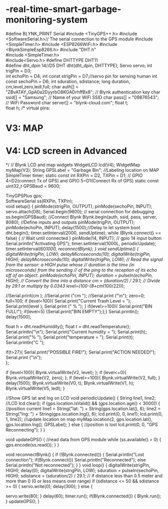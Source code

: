 # -real-time-smart-garbage-monitoring-system
#define BLYNK_PRINT Serial
#include <TinyGPS++.h>
#include <SoftwareSerial.h>// The serial connection to the GPS module
#include <SimpleTimer.h>
#include <ESP8266WiFi.h>
#include <BlynkSimpleEsp8266.h>
#include "DHT.h"         
#include <SimpleTimer.h>  
#include<Servo.h>
#define DHTTYPE DHT11    
#define dht_dpin 14//D5
DHT dht(dht_dpin, DHTTYPE);
    Servo servo;
int trigPin = D3;  
int echoPin = D4; 
int const strigPin = D7;//servo pin for sensing  human
int const sechoPin = D6;
int sduration, sdistance;
long duration, cm,level,zero,ledl,full;
char auth[] = "ZBvATAY_GpA0a2DyyrbO8KGADrhffBx8"; // Blynk authentication key
char ssid[] = "Samsung"; // Name of your WiFi SSID
char pass[] = "09876543"; // WiFi Password
char server[] = "blynk-cloud.com";
float t;    
float h;
/*  virtual pins:
  # V3: MAP
  # V4: LCD screen in Advanced
*/
// Blynk LCD and map widgets
WidgetLCD lcd(V4);
WidgetMap myMap(V3);
String GPSLabel = "Garbage Bin"; //Labeling location on MAP
SimpleTimer timer;
static const int RXPin = D2, TXPin = D1;   // GPIO 4=D2(connect Tx of GPS) and GPIO 5=D1(Connect Rx of GPS)
static const uint32_t GPSBaud = 9600;

TinyGPSPlus gps;                    
SoftwareSerial ss(RXPin, TXPin);  
void setup() {
  pinMode(strigPin, OUTPUT); 
  pinMode(sechoPin, INPUT); 
    servo.attach(D8);
  Serial.begin(9600);       // serial connection for debugging
  ss.begin(GPSBaud);
  //Connect Blynk
  Blynk.begin(auth, ssid, pass, server, 8080);
      //Define inputs and outputs
  pinMode(trigPin, OUTPUT);
  pinMode(echoPin, INPUT);
  delay(1500);//Delay to let system boot
    dht.begin();
    timer.setInterval(2000, sendUptime);
    while (Blynk.connect() == false) {
    // Wait until connected
  }
 pinMode(14, INPUT); // gpio 14 input button 
  Serial.println("Activating GPS");
  timer.setInterval(1000L, periodicUpdate);
  timer.setInterval(60*1000, reconnectBlynk);
}
void sendUptime()
 {
  digitalWrite(trigPin, LOW);
  delayMicroseconds(10);
  digitalWrite(trigPin, HIGH);
  delayMicroseconds(10);
  digitalWrite(trigPin, LOW);
  // Read the signal from the sensor: a HIGH pulse whose
  // duration is the time (in microseconds) from the sending
  // of the ping to the reception of its echo off of an object.
  pinMode(echoPin, INPUT);
  duration = pulseIn(echoPin, HIGH);
  // Convert the time into a distance
  cm = (duration/2) / 29.1;     // Divide by 29.1 or multiply by 0.0343
  level=(100-(8+cm*(100/22)));
 
  //Serial.print(cm );
  //Serial.print ("cm ");
  //Serial.print ("\n");
  zero=0;
  full=100; 
  if (level<100){
    Serial.print("Current Trash Level = ");
   Serial.print(level );
   Serial.print (" % ");
  }
  if(level>=100){
    Serial.print("BIN FULL!");
   if(level<5)
     {Serial.print("BIN EMPTY");};}
  Serial.println();
  delay(1500);
  
  float h = dht.readHumidity();
  float t = dht.readTemperature(); 
  Serial.println("\n");
  Serial.print("Current humidity = ");
  Serial.print(h);
  Serial.print("%  ");
  Serial.print("temperature = ");
  Serial.print(t);
  Serial.println("C  ");
    
  if(t>27){
  Serial.print("POSSIBLE FIRE!");
  Serial.print("ACTION NEEDED!");
  Serial.print ("\n");  
  };
  
  if (level<100){
  Blynk.virtualWrite(V2, level);
     };
   if (level<=0){
  Blynk.virtualWrite(V2, zero);
     };
   if (level>=100){
  Blynk.virtualWrite(V2, full);
   }
   delay(1500);
  Blynk.virtualWrite(V0, t);
  Blynk.virtualWrite(V1, h);
  Blynk.virtualWrite(V5, ledl);
}

//Show GPS lat and lng on LCD
void periodicUpdate() {
  String line1, line2;
  //LCD
  lcd.clear();
  if (gps.location.isValid() && (gps.location.age() < 3000)) {
    //position current
    line1 = String("lat: ") + String(gps.location.lat(), 6);
    line2 = String("lng: ") + String(gps.location.lng(), 6);
    lcd.print(0, 0, line1);
    lcd.print(0, 1, line2);
    //update location on map
    myMap.location(2, gps.location.lat(), gps.location.lng(), GPSLabel);
  } else {
    //position is lost
    lcd.print(0, 0, "GPS Reconnecting");
  }
}

void updateGPS() {
  //read data from GPS module
  while (ss.available() > 0) {
    gps.encode(ss.read());
  }
}

void reconnectBlynk() {
  if (!Blynk.connected()) {
    Serial.println("Lost connection");
    if(Blynk.connect()) Serial.println("Reconnected");
    else Serial.println("Not reconnected");
  }
}
void loop() {
digitalWrite(strigPin, HIGH); 
delay(0);
digitalWrite(strigPin, LOW);
sduration = pulseIn(sechoPin, HIGH);
sdistance = (sduration/2) / 29.1;
 // if distance less than 0.5 meter and more than 0 (0 or less means over range) 
if (sdistance <= 50 && sdistance >= 0) {
  servo.write(0);
    delay(300);
} else {
  
  servo.write(80);
}
delay(60);
  timer.run();
  if(Blynk.connected()) { Blynk.run(); }
  updateGPS();
}
